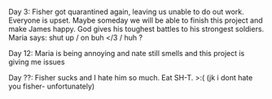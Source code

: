 Day 3: Fisher got quarantined again, leaving us unable to do out work. Everyone is upset. Maybe someday we will be able to finish this project and make James happy. God gives his toughest battles to his strongest soldiers.
Maria says: shut up  /
on buh </3  /
huh ?

Day 12: Maria is being annoying and nate still smells and this project is giving me issues

Day ??: Fisher sucks and I hate him so much. Eat SH-T. >:( (jk i dont hate you fisher- unfortunately)
